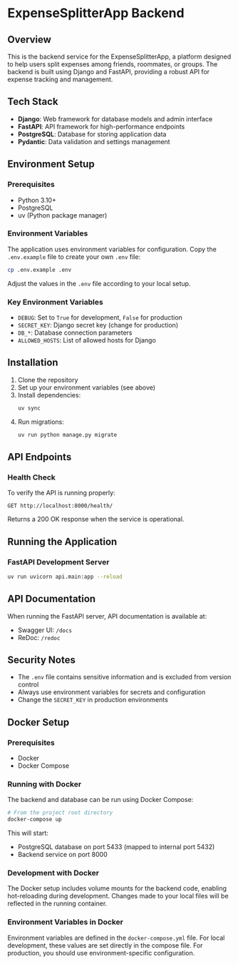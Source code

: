 # ExpenseSplitterApp Backend

## Overview
This is the backend service for the ExpenseSplitterApp, a platform designed to help users split expenses among friends, roommates, or groups. The backend is built using Django and FastAPI, providing a robust API for expense tracking and management.

## Tech Stack
- **Django**: Web framework for database models and admin interface
- **FastAPI**: API framework for high-performance endpoints
- **PostgreSQL**: Database for storing application data
- **Pydantic**: Data validation and settings management

## Environment Setup

### Prerequisites
- Python 3.10+
- PostgreSQL
- uv (Python package manager)

### Environment Variables
The application uses environment variables for configuration. Copy the `.env.example` file to create your own `.env` file:

```bash
cp .env.example .env
```

Adjust the values in the `.env` file according to your local setup.

### Key Environment Variables
- `DEBUG`: Set to `True` for development, `False` for production
- `SECRET_KEY`: Django secret key (change for production)
- `DB_*`: Database connection parameters
- `ALLOWED_HOSTS`: List of allowed hosts for Django

## Installation

1. Clone the repository
2. Set up your environment variables (see above)
3. Install dependencies:
   ```bash
   uv sync
   ```
4. Run migrations:
   ```bash
   uv run python manage.py migrate
   ```

## API Endpoints

### Health Check
To verify the API is running properly:
```
GET http://localhost:8000/health/
```
Returns a 200 OK response when the service is operational.

## Running the Application

### FastAPI Development Server
```bash
uv run uvicorn api.main:app --reload
```

## API Documentation
When running the FastAPI server, API documentation is available at:
- Swagger UI: `/docs`
- ReDoc: `/redoc`

## Security Notes
- The `.env` file contains sensitive information and is excluded from version control
- Always use environment variables for secrets and configuration
- Change the `SECRET_KEY` in production environments

## Docker Setup

### Prerequisites
- Docker
- Docker Compose

### Running with Docker

The backend and database can be run using Docker Compose:

```bash
# From the project root directory
docker-compose up
```

This will start:
- PostgreSQL database on port 5433 (mapped to internal port 5432)
- Backend service on port 8000

### Development with Docker

The Docker setup includes volume mounts for the backend code, enabling hot-reloading during development. Changes made to your local files will be reflected in the running container.

### Environment Variables in Docker

Environment variables are defined in the `docker-compose.yml` file. For local development, these values are set directly in the compose file. For production, you should use environment-specific configuration.